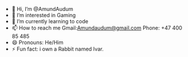 - 👋 Hi, I’m @AmundAudum
- 👀 I’m interested in Gaming
- 🌱 I’m currently learning to code
- 📫 How to reach me
  Gmail:Amundaudum@gmail.com
  Phone: +47 400 85 485
- 😄 Pronouns: He/Him
- ⚡ Fun fact: i own a Rabbit named Ivar.
